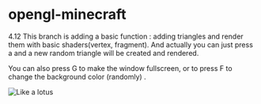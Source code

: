 # opengl-minecraft
4.12 This branch is adding a basic function : adding triangles and render them with basic shaders(vertex, fragment). 
And actually you can just press a and a new random triangle will be created and rendered.

You can also press G to make the window fullscreen, or to press F to change the background color (randomly) .

![Like a lotus](https://user-images.githubusercontent.com/116529408/231423627-129dcba3-fa8d-4007-9237-a26cb7a5f053.png)
